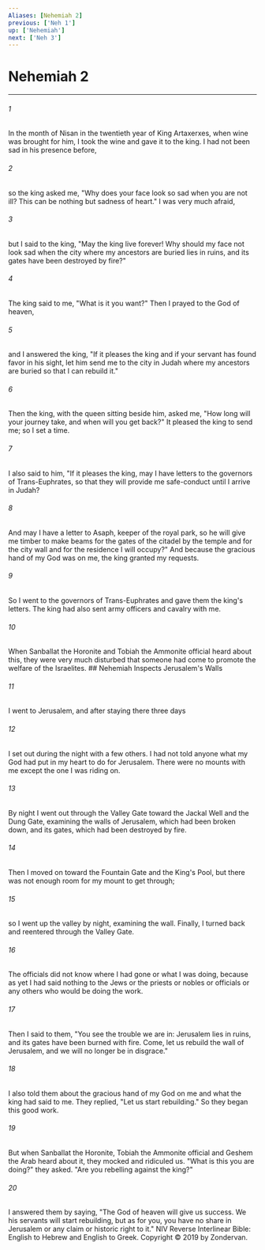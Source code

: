 ```yaml
---
Aliases: [Nehemiah 2]
previous: ['Neh 1']
up: ['Nehemiah']
next: ['Neh 3']
---
```

# Nehemiah 2

***


###### 1 
In the month of Nisan in the twentieth year of King Artaxerxes, when wine was brought for him, I took the wine and gave it to the king. I had not been sad in his presence before, 

###### 2 
so the king asked me, "Why does your face look so sad when you are not ill? This can be nothing but sadness of heart." I was very much afraid, 

###### 3 
but I said to the king, "May the king live forever! Why should my face not look sad when the city where my ancestors are buried lies in ruins, and its gates have been destroyed by fire?" 

###### 4 
The king said to me, "What is it you want?" Then I prayed to the God of heaven, 

###### 5 
and I answered the king, "If it pleases the king and if your servant has found favor in his sight, let him send me to the city in Judah where my ancestors are buried so that I can rebuild it." 

###### 6 
Then the king, with the queen sitting beside him, asked me, "How long will your journey take, and when will you get back?" It pleased the king to send me; so I set a time. 

###### 7 
I also said to him, "If it pleases the king, may I have letters to the governors of Trans-Euphrates, so that they will provide me safe-conduct until I arrive in Judah? 

###### 8 
And may I have a letter to Asaph, keeper of the royal park, so he will give me timber to make beams for the gates of the citadel by the temple and for the city wall and for the residence I will occupy?" And because the gracious hand of my God was on me, the king granted my requests. 

###### 9 
So I went to the governors of Trans-Euphrates and gave them the king's letters. The king had also sent army officers and cavalry with me. 

###### 10 
When Sanballat the Horonite and Tobiah the Ammonite official heard about this, they were very much disturbed that someone had come to promote the welfare of the Israelites. ## Nehemiah Inspects Jerusalem's Walls 

###### 11 
I went to Jerusalem, and after staying there three days 

###### 12 
I set out during the night with a few others. I had not told anyone what my God had put in my heart to do for Jerusalem. There were no mounts with me except the one I was riding on. 

###### 13 
By night I went out through the Valley Gate toward the Jackal Well and the Dung Gate, examining the walls of Jerusalem, which had been broken down, and its gates, which had been destroyed by fire. 

###### 14 
Then I moved on toward the Fountain Gate and the King's Pool, but there was not enough room for my mount to get through; 

###### 15 
so I went up the valley by night, examining the wall. Finally, I turned back and reentered through the Valley Gate. 

###### 16 
The officials did not know where I had gone or what I was doing, because as yet I had said nothing to the Jews or the priests or nobles or officials or any others who would be doing the work. 

###### 17 
Then I said to them, "You see the trouble we are in: Jerusalem lies in ruins, and its gates have been burned with fire. Come, let us rebuild the wall of Jerusalem, and we will no longer be in disgrace." 

###### 18 
I also told them about the gracious hand of my God on me and what the king had said to me. They replied, "Let us start rebuilding." So they began this good work. 

###### 19 
But when Sanballat the Horonite, Tobiah the Ammonite official and Geshem the Arab heard about it, they mocked and ridiculed us. "What is this you are doing?" they asked. "Are you rebelling against the king?" 

###### 20 
I answered them by saying, "The God of heaven will give us success. We his servants will start rebuilding, but as for you, you have no share in Jerusalem or any claim or historic right to it." NIV Reverse Interlinear Bible: English to Hebrew and English to Greek. Copyright © 2019 by Zondervan.
